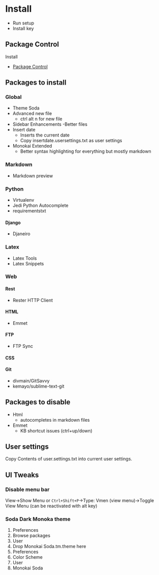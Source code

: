 # Install
- Run setup
- Install key

## Package Control
Install
- [Package Control](https://packagecontrol.io/installation)

## Packages to install

### Global
- Theme Soda
- Advanced new file
	- ctrl alt n for new file
- Sidebar Enhancements
	-Better files
- Insert date
	- Inserts the current date
	- Copy insertdate.usersettings.txt as user settings
- Monokai Extended
	- Better syntax highlighting for everything but mostly markdown

### Markdown
- Markdown preview

### Python
- Virtualenv
- Jedi Python Autocomplete
- requirementstxt

#### Django
- Djaneiro

### Latex
- Latex Tools
- Latex Snippets

### Web
#### Rest
- Rester HTTP Client

#### HTML
- Emmet

#### FTP
- FTP Sync

#### CSS

#### Git
- divmain/GitSavvy
- kemayo/sublime-text-git

## Packages to disable
- Html
	- autocompletes in markdown files
- Emmet
	- KB shortcut issues (ctrl+up/down)

## User settings
Copy Contents of user.settings.txt into current user settings.

## UI Tweaks
### Disable menu bar
View->Show Menu or `Ctrl+Shift+P`->Type: Vmen (view menu)->Toggle View Menu
(can be reactivated with alt key)

### Soda Dark Monoka theme
1. Preferences
2. Browse packages
3. User
4. Drop Monokai Soda.tm.theme here
5. Preferences
6. Color Scheme
7. User
8. Monokai Soda
